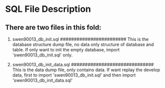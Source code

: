SQL File Description
====================
There are two files in this fold:
---------------------------------
1. swen90013_db_init.sql
########################
  This is the database structure dump file, no data only structure of database and table.
  If only want to init the empty database, import 'swen90013_db_init.sql' only.
  
2. swen90013_db_init_data.sql
##############################
  This is the data dump file, only contains data.
  If want replay the develop data, first to import 'swen90013_db_init.sql' and then import 'swen90013_db_init_data.sql'


